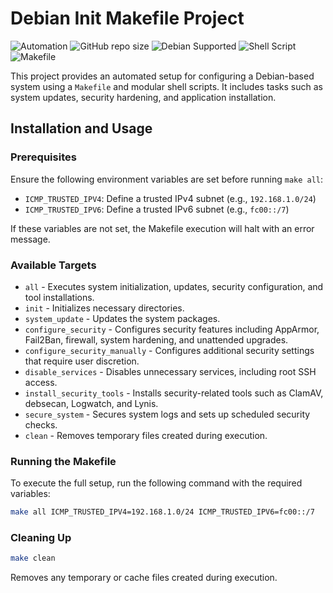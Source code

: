 # Debian Init Makefile Project


![Automation](https://img.shields.io/badge/Automation-100%25-brightgreen)
![GitHub repo size](https://img.shields.io/github/repo-size/your-username/debian-init-makefile)
![Debian Supported](https://img.shields.io/badge/OS-Debian-blue?logo=debian)
![Shell Script](https://img.shields.io/badge/Shell-Bash-4EAA25?logo=gnu-bash&logoColor=white)
![Makefile](https://img.shields.io/badge/Build-Makefile-brightgreen)

This project provides an automated setup for configuring a Debian-based system using a `Makefile` and modular shell scripts. It includes tasks such as system updates, security hardening, and application installation.

## Installation and Usage

### Prerequisites
Ensure the following environment variables are set before running `make all`:
- `ICMP_TRUSTED_IPV4`: Define a trusted IPv4 subnet (e.g., `192.168.1.0/24`)
- `ICMP_TRUSTED_IPV6`: Define a trusted IPv6 subnet (e.g., `fc00::/7`)

If these variables are not set, the Makefile execution will halt with an error message.

### Available Targets

- `all` - Executes system initialization, updates, security configuration, and tool installations.
- `init` - Initializes necessary directories.
- `system_update` - Updates the system packages.
- `configure_security` - Configures security features including AppArmor, Fail2Ban, firewall, system hardening, and unattended upgrades.
- `configure_security_manually` - Configures additional security settings that require user discretion.
- `disable_services` - Disables unnecessary services, including root SSH access.
- `install_security_tools` - Installs security-related tools such as ClamAV, debsecan, Logwatch, and Lynis.
- `secure_system` - Secures system logs and sets up scheduled security checks.
- `clean` - Removes temporary files created during execution.

### Running the Makefile

To execute the full setup, run the following command with the required variables:

```sh
make all ICMP_TRUSTED_IPV4=192.168.1.0/24 ICMP_TRUSTED_IPV6=fc00::/7
```

### Cleaning Up

``` sh
make clean
```

Removes any temporary or cache files created during execution.

